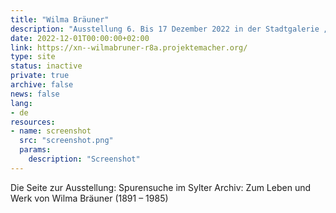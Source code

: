 ```yaml
---
title: "Wilma Bräuner"
description: "Ausstellung 6. Bis 17 Dezember 2022 in der Stadtgalerie „Alte Post“, Westerland"
date: 2022-12-01T00:00:00+02:00
link: https://xn--wilmabruner-r8a.projektemacher.org/
type: site
status: inactive
private: true
archive: false
news: false
lang:
- de
resources:
- name: screenshot
  src: "screenshot.png"
  params:
    description: "Screenshot"
---
```

Die Seite zur Ausstellung: Spurensuche im Sylter Archiv: Zum Leben und Werk von Wilma Bräuner (1891 – 1985)
